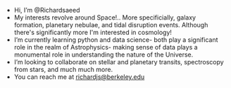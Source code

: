 -  Hi, I’m @Richardsaeed
- My interests revolve around Space!.. More specificially, galaxy formation, planetary nebulae, and tidal disruption events. Although there's significantly more I'm interested in cosmology!
- I’m currently learning python and data science- both play a significant role in the realm of Astrophysics- making sense of data plays a monumental role in understanding the nature of the Universe.
- I’m looking to collaborate on stellar and planetary transits, spectroscopy from stars, and much much more.
- You can reach me at richardjs@berkeley.edu

<!---
Richardsaeed/Richardsaeed is a ✨ special ✨ repository because its `README.md` (this file) appears on your GitHub profile.
You can click the Preview link to take a look at your changes.
--->
